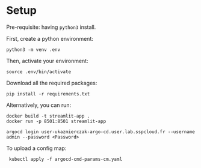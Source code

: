 # Setup

Pre-requisite: having `python3` install. 

First, create a python environment: 
```shell
python3 -m venv .env
```

Then, activate your environment: 
```shell
source .env/bin/activate
```

Download all the required packages: 
```shell
pip install -r requirements.txt
```

Alternatively, you can run:
```shell
docker build -t streamlit-app .
docker run -p 8501:8501 streamlit-app
```

```shell
argocd login user-ukazmierczak-argo-cd.user.lab.sspcloud.fr --username admin --password <Password>
```

To upload a config map:
```shell
 kubectl apply -f argocd-cmd-params-cm.yaml
```